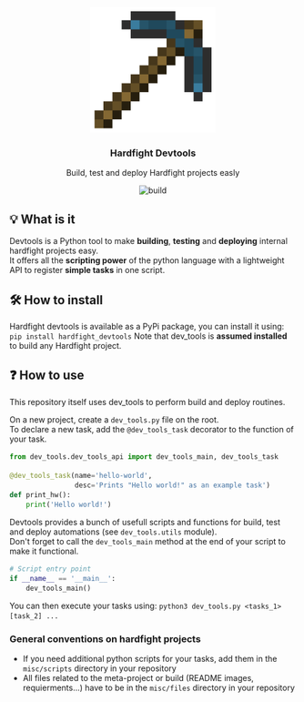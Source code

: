 <div>
     <p align="center">
        <img width="220" height="220" src="misc/files/readme/devtools_symbol.png" />
     </p>
     <h3 align="center">Hardfight Devtools</h3>
     <p align="center">Build, test and deploy Hardfight projects easly</p>
     <p align="center">
            <img src="https://github.com/Hardfight-Team/Hardfight-Client/actions/workflows/deploy.yml/badge.svg" alt="build"/>
     </p>
</div>    

## 💡 What is it

Devtools is a Python tool to make **building**, **testing** and **deploying** internal hardfight projects easy.  
It offers all the **scripting power** of the python language with a lightweight API to register **simple tasks** in one script.

## 🛠️ How to install

Hardfight devtools is available as a PyPi package, you can install it using:  
```pip install hardfight_devtools```
Note that dev_tools is **assumed installed** to build any Hardfight project.

## ❓ How to use

This repository itself uses dev_tools to perform build and deploy routines.  

On a new project, create a `dev_tools.py` file on the root.  
To declare a new task, add the `@dev_tools_task` decorator to the function of your task.  

```python
from dev_tools.dev_tools_api import dev_tools_main, dev_tools_task 

@dev_tools_task(name='hello-world',
                desc='Prints "Hello world!" as an example task')
def print_hw():
    print('Hello world!')
```

Devtools provides a bunch of usefull scripts and functions for build, test and deploy automations (see `dev_tools.utils` module).  
Don't forget to call the `dev_tools_main` method at the end of your script to make it functional.  

```python
# Script entry point
if __name__ == '__main__':
    dev_tools_main()
```

You can then execute your tasks using: `python3 dev_tools.py <tasks_1> [task_2] ...`

### General conventions on hardfight projects

- If you need additional python scripts for your tasks, add them in the `misc/scripts` directory in your repository
- All files related to the meta-project or build (README images, requierments...) have to be in the `misc/files` directory in your repository
